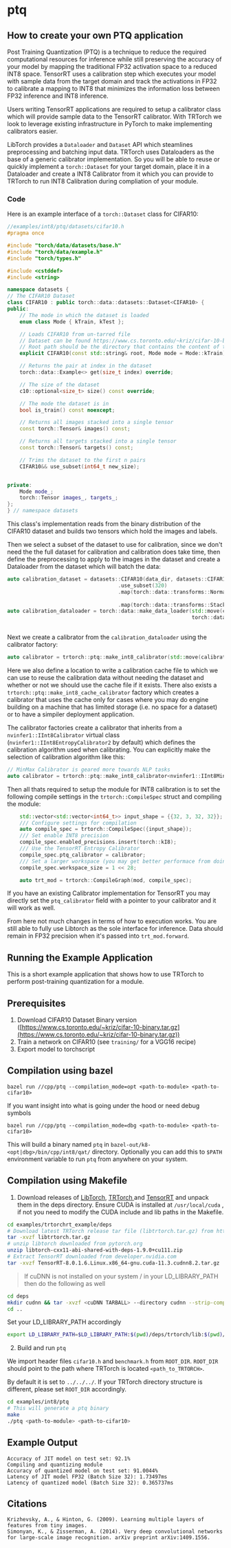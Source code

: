 # ptq

## How to create your own PTQ application

Post Training Quantization (PTQ) is a technique to reduce the required computational resources for inference while still preserving the accuracy of your model by mapping the traditional FP32 activation space to a reduced INT8 space. TensorRT uses a calibration step which executes your model with sample data from the target domain and track the activations in FP32 to calibrate a mapping to INT8 that minimizes the information loss between FP32 inference and INT8 inference.

Users writing TensorRT applications are required to setup a calibrator class which will provide sample data to the TensorRT calibrator. With TRTorch we look to leverage existing infrastructure in PyTorch to make implementing calibrators easier.

LibTorch provides a `Dataloader` and `Dataset` API which steamlines preprocessing and batching input data. TRTorch uses Dataloaders as the base of a generic calibrator implementation. So you will be able to reuse or quickly implement a `torch::Dataset` for your target domain, place it in a Dataloader and create a INT8 Calibrator from it which you can provide to TRTorch to run INT8 Calibration during compliation of your module.

### Code

Here is an example interface of a `torch::Dataset` class for CIFAR10:

```C++
//examples/int8/ptq/datasets/cifar10.h
#pragma once

#include "torch/data/datasets/base.h"
#include "torch/data/example.h"
#include "torch/types.h"

#include <cstddef>
#include <string>

namespace datasets {
// The CIFAR10 Dataset
class CIFAR10 : public torch::data::datasets::Dataset<CIFAR10> {
public:
    // The mode in which the dataset is loaded
    enum class Mode { kTrain, kTest };

    // Loads CIFAR10 from un-tarred file
    // Dataset can be found https://www.cs.toronto.edu/~kriz/cifar-10-binary.tar.gz
    // Root path should be the directory that contains the content of tarball
    explicit CIFAR10(const std::string& root, Mode mode = Mode::kTrain);

    // Returns the pair at index in the dataset
    torch::data::Example<> get(size_t index) override;

    // The size of the dataset
    c10::optional<size_t> size() const override;

    // The mode the dataset is in
    bool is_train() const noexcept;

    // Returns all images stacked into a single tensor
    const torch::Tensor& images() const;

    // Returns all targets stacked into a single tensor
    const torch::Tensor& targets() const;

    // Trims the dataset to the first n pairs
    CIFAR10&& use_subset(int64_t new_size);


private:
    Mode mode_;
    torch::Tensor images_, targets_;
};
} // namespace datasets
```

This class's implementation reads from the binary distribution of the CIFAR10 dataset and builds two tensors which hold the images and labels.

Then we select a subset of the dataset to use for calibration, since we don't need the the full dataset for calibration and calibration does take time, then define the preprocessing to apply to the images in the dataset and  create a Dataloader from the dataset which will batch the data:

```C++
auto calibration_dataset = datasets::CIFAR10(data_dir, datasets::CIFAR10::Mode::kTest)
                                    .use_subset(320)
                                    .map(torch::data::transforms::Normalize<>({0.4914, 0.4822, 0.4465},
                                                                              {0.2023, 0.1994, 0.2010}))
                                    .map(torch::data::transforms::Stack<>());
auto calibration_dataloader = torch::data::make_data_loader(std::move(calibration_dataset),
                                                            torch::data::DataLoaderOptions().batch_size(32)
                                                                                            .workers(2));
```

Next we create a calibrator from the `calibration_dataloader` using the calibrator factory:

```C++
auto calibrator = trtorch::ptq::make_int8_calibrator(std::move(calibration_dataloader), calibration_cache_file, true);

```

Here we also define a location to write a calibration cache file to which we can use to reuse the calibration data without needing the dataset and whether or not we should use the cache file if it exists. There also exists a `trtorch::ptq::make_int8_cache_calibrator` factory which creates a calibrator that uses the cache only for cases where you may do engine building on a machine that has limited storage (i.e. no space for a dataset) or to have a simpiler deployment application.

The calibrator factories create a calibrator that inherits from a `nvinfer1::IInt8Calibrator` virtual class (`nvinfer1::IInt8EntropyCalibrator2` by default) which defines the calibration algorithm used when calibrating. You can explicitly make the selection of calibration algorithm like this:

```C++
// MinMax Calibrator is geared more towards NLP tasks
auto calibrator = trtorch::ptq::make_int8_calibrator<nvinfer1::IInt8MinMaxCalibrator>(std::move(calibration_dataloader), calibration_cache_file, true);
```

Then all thats required to setup the module for INT8 calibration is to set the following compile settings in the `trtorch::CompileSpec` struct and compiling the module:

```C++
    std::vector<std::vector<int64_t>> input_shape = {{32, 3, 32, 32}};
    /// Configure settings for compilation
    auto compile_spec = trtorch::CompileSpec({input_shape});
    /// Set enable INT8 precision
    compile_spec.enabled_precisions.insert(torch::kI8);
    /// Use the TensorRT Entropy Calibrator
    compile_spec.ptq_calibrator = calibrator;
    /// Set a larger workspace (you may get better performace from doing so)
    compile_spec.workspace_size = 1 << 28;

    auto trt_mod = trtorch::CompileGraph(mod, compile_spec);
```

If you have an existing Calibrator implementation for TensorRT you may directly set the `ptq_calibrator` field with a pointer to your calibrator and it will work as well.

From here not much changes in terms of how to execution works. You are still able to fully use Libtorch as the sole interface for inference. Data should remain in FP32 precision when it's passed into `trt_mod.forward`.


## Running the Example Application

This is a short example application that shows how to use TRTorch to perform post-training quantization for a module.

## Prerequisites

1. Download CIFAR10 Dataset Binary version ([https://www.cs.toronto.edu/~kriz/cifar-10-binary.tar.gz](https://www.cs.toronto.edu/~kriz/cifar-10-binary.tar.gz))
2. Train a network on CIFAR10 (see `training/` for a VGG16 recipe)
3. Export model to torchscript

## Compilation using bazel

``` shell
bazel run //cpp/ptq --compilation_mode=opt <path-to-module> <path-to-cifar10>
```

If you want insight into what is going under the hood or need debug symbols

``` shell
bazel run //cpp/ptq --compilation_mode=dbg <path-to-module> <path-to-cifar10>
```

This will build a binary named `ptq` in `bazel-out/k8-<opt|dbg>/bin/cpp/int8/qat/` directory. Optionally you can add this to `$PATH` environment variable to run `ptq` from anywhere on your system.

## Compilation using Makefile

1) Download releases of <a href="https://pytorch.org">LibTorch</a>, <a href="https://github.com/NVIDIA/TRTorch/releases">TRTorch </a>and <a href="https://developer.nvidia.com/nvidia-tensorrt-download">TensorRT</a> and unpack them in the deps directory. Ensure CUDA is installed at `/usr/local/cuda` , if not you need to modify the CUDA include and lib paths in the Makefile.

```sh
cd examples/trtorchrt_example/deps
# Download latest TRTorch release tar file (libtrtorch.tar.gz) from https://github.com/NVIDIA/TRTorch/releases
tar -xvzf libtrtorch.tar.gz
# unzip libtorch downloaded from pytorch.org
unzip libtorch-cxx11-abi-shared-with-deps-1.9.0+cu111.zip
# Extract TensorRT downloaded from developer.nvidia.com
tar -xvzf TensorRT-8.0.1.6.Linux.x86_64-gnu.cuda-11.3.cudnn8.2.tar.gz
```

> If cuDNN is not installed on your system / in your LD_LIBRARY_PATH then do the following as well

```sh
cd deps
mkdir cudnn && tar -xvzf <cuDNN TARBALL> --directory cudnn --strip-components=1
cd ..
```

Set your LD_LIBRARY_PATH accordingly

```sh
export LD_LIBRARY_PATH=$LD_LIBRARY_PATH:$(pwd)/deps/trtorch/lib:$(pwd)/deps/libtorch/lib:$(pwd)/deps/TensorRT-8.0.1.6/lib:$(pwd)/deps/cudnn/lib64:/usr/local/cuda/lib64/
```

2) Build and run `ptq`

We import header files `cifar10.h` and `benchmark.h` from `ROOT_DIR`. `ROOT_DIR` should point to the path where TRTorch is located `<path_to_TRTORCH>`.

By default it is set to `../../../`. If your TRTorch directory structure is different, please set `ROOT_DIR` accordingly.  

```sh
cd examples/int8/ptq
# This will generate a ptq binary
make
./ptq <path-to-module> <path-to-cifar10>
```

## Example Output

```
Accuracy of JIT model on test set: 92.1%
Compiling and quantizing module
Accuracy of quantized model on test set: 91.0044%
Latency of JIT model FP32 (Batch Size 32): 1.73497ms
Latency of quantized model (Batch Size 32): 0.365737ms
```

## Citations

```
Krizhevsky, A., & Hinton, G. (2009). Learning multiple layers of features from tiny images.
Simonyan, K., & Zisserman, A. (2014). Very deep convolutional networks for large-scale image recognition. arXiv preprint arXiv:1409.1556.
```
